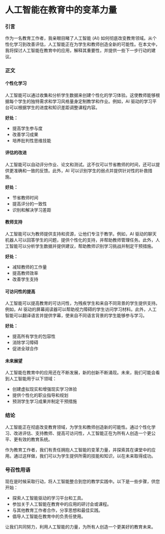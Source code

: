 # 人工智能在教育中的变革力量

### 引言

作为一名教育工作者，我亲眼目睹了人工智能 (AI) 如何彻底改变教育领域。从个性化学习到改善评估，人工智能正在为学生和教师创造全新的可能性。在本文中，我将探讨人工智能在教育中的应用，解释其重要性，并提供一些下一步行动的建议。

### 正文

#### 个性化学习

人工智能可以通过收集和分析学生数据来创建个性化的学习体验。这使教师能够根据每个学生的独特需求和学习风格量身定制教学和作业。例如，AI 驱动的学习平台可以根据学生的进度和知识差距调整课程内容。

**好处：**

- 提高学生参与度
- 改善学习成果
- 培养批判性思维技能

#### 评估的改进

人工智能可以自动评分作业、论文和测试。这不仅可以节省教师的时间，还可以提供更准确和一致的反馈。此外，AI 可以识别学生的弱点并提供针对性的补救措施。

**好处：**

- 节省教师时间
- 提高评分的一致性
- 识别和解决学习差距

#### 教师支持

人工智能可以为教师提供支持和资源，让他们专注于教学。例如，AI 驱动的聊天机器人可以回答学生的问题，提供个性化的支持，并帮助教师管理任务。此外，人工智能可以分析学生数据并提供建议，帮助教师识别学习挑战并制定干预措施。

**好处：**

- 减轻教师的工作量
- 提高教师效率
- 改善学生支持

#### 可访问性的提高

人工智能可以提高教育的可访问性，为残疾学生和来自不同背景的学生提供支持。例如，AI 驱动的屏幕阅读器可以帮助视力障碍的学生访问学习材料。此外，人工智能可以翻译语言并提供字幕，使来自不同语言背景的学生能够参与学习。

**好处：**

- 提高所有学生的包容性
- 消除学习障碍
- 促进全球合作

#### 未来展望

人工智能在教育中的应用还在不断发展，新的创新不断涌现。未来，我们可能会看到人工智能用于以下领域：

- 创建虚拟现实和增强现实学习体验
- 提供个性化的职业指导和规划
- 预测学生学习成果并制定干预措施

### 结论

人工智能正在彻底改变教育领域，为学生和教师创造新的可能性。通过个性化学习、改进评估、支持教师、提高可访问性，人工智能正在为所有人创造一个更公平、更有效的教育系统。

作为教育工作者，我们有责任拥抱人工智能的变革力量，并探索其在课堂中的应用。通过这样做，我们可以为学生提供所需的技能和知识，以在未来取得成功。

### 号召性用语

现在是时候采取行动，将人工智能整合到您的教学实践中。以下是一些步骤，供您开始：

- 探索人工智能驱动的学习平台和工具。
- 参加关于人工智能在教育中的应用的研讨会或课程。
- 与其他教育工作者合作，分享思想和最佳实践。
- 倡导人工智能在教育中的负责任使用。

让我们共同努力，利用人工智能的力量，为所有人创造一个更美好的教育未来。
